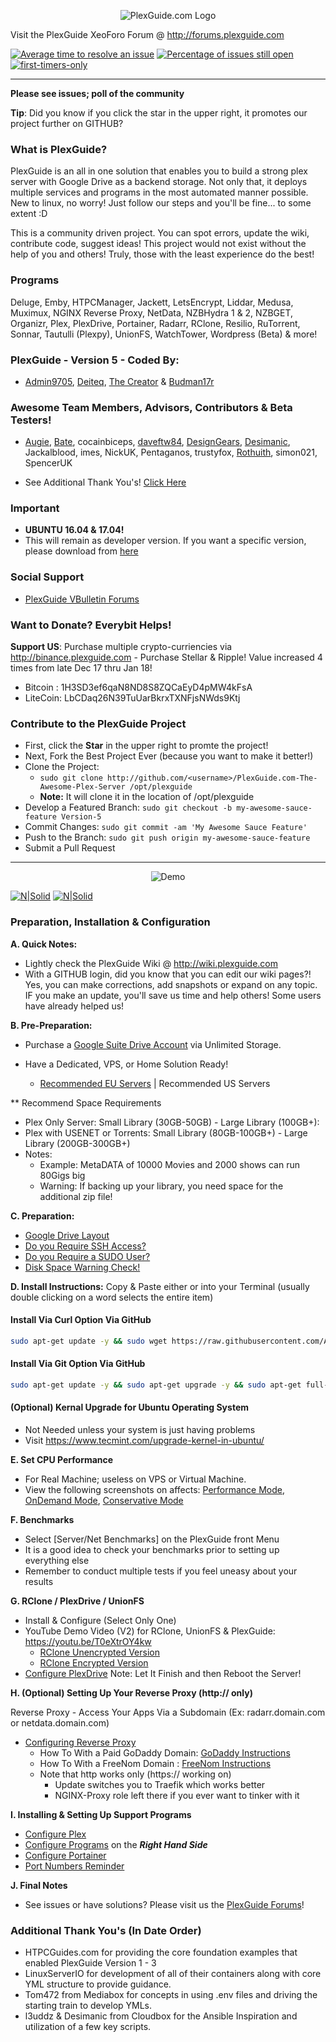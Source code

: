 <p align="center">
  <img src="https://github.com/Admin9705/PlexGuide.com-The-Awesome-Plex-Server/blob/Version-5/scripts/plexguide-logo5.PNG?raw=true" alt="PlexGuide.com Logo"/>
</p>

Visit the PlexGuide XeoForo Forum @ http://forums.plexguide.com

[![Average time to resolve an issue](http://isitmaintained.com/badge/resolution/admin9705/PlexGuide.com-The-Awesome-Plex-Server.svg)](http://isitmaintained.com/project/admin9705/PlexGuide.com-The-Awesome-Plex-Server "Average time to resolve an issue") [![Percentage of issues still open](http://isitmaintained.com/badge/open/admin9705/PlexGuide.com-The-Awesome-Plex-Server.svg)](http://isitmaintained.com/project/admin9705/PlexGuide.com-The-Awesome-Plex-Server "Percentage of issues still open") [![first-timers-only](http://img.shields.io/badge/first--timers--only-friendly-blue.svg?style=flat-square)](http://www.firsttimersonly.com/)

----------------------------------------------------------------------

**Please see issues; poll of the community**

**Tip**: Did you know if you click the star in the upper right, it promotes our project further on GITHUB?

### What is PlexGuide? ###

PlexGuide is an all in one solution that enables you to build a strong plex server with Google Drive as a backend storage.  Not only that, it deploys multiple services and programs in the most automated manner possible.  New to linux, no worry!  Just follow our steps and you'll be fine... to some extent :D

This is a community driven project. You can spot errors, update the wiki, contribute code, suggest ideas! This project would not exist without the help of you and others! Truly, those with the least experience do the best!

### Programs ###
Deluge, Emby, HTPCManager, Jackett, LetsEncrypt, Liddar, Medusa, Muximux, NGINX Reverse Proxy, NetData, NZBHydra 1 & 2, NZBGET, Organizr, Plex, PlexDrive, Portainer, Radarr, RClone, Resilio, RuTorrent, Sonnar, Tautulli (Plexpy), UnionFS, WatchTower, Wordpress (Beta) & more!

### PlexGuide - Version 5 - Coded By:
- [Admin9705](https://github.com/Admin9705), [Deiteq](https://github.com/Deiteq), [The Creator](https://github.com/TheCreatorzOne) & [Budman17r](https://github.com/Budman17r)

### Awesome Team Members, Advisors, Contributors & Beta Testers!
- [Augie](https://github.com/AugusDogus), [Bate](https://github.com/batedk), cocainbiceps, [daveftw84](https://github.com/daveftw84), [DesignGears](https://github.com/designgears), [Desimanic](https://github.com/desimaniac), Jackalblood, imes, NickUK, Pentaganos, trustyfox, [Rothuith](https://github.com/Rothuith), simon021, SpencerUK

- See Additional Thank You's! [Click Here](https://github.com/Admin9705/PlexGuide.com-The-Awesome-Plex-Server/blob/Version-5/README.md#additional-thank-yous-in-date-order)

### Important
- **UBUNTU 16.04 & 17.04!**
- This will remain as developer version.  If you want a specific version, please download from [here](https://github.com/Admin9705/PlexGuide.com-The-Awesome-Plex-Server/releases)

### Social Support
- [PlexGuide VBulletin Forums](https://forums.plexguide.com)

### Want to Donate? Everybit Helps!

**Support US**: Purchase multiple crypto-curriencies via http://binance.plexguide.com - Purchase Stellar & Ripple! Value increased 4 times from late Dec 17 thru Jan 18!

- Bitcoin : 1H3SD3ef6qaN8ND8S8ZQCaEyD4pMW4kFsA
- LiteCoin: LbCDaq26N39TuUarBkrxTXNFjsNWds9Ktj

### Contribute to the PlexGuide Project
- First, click the **Star** in the upper right to promte the project!
- Next, Fork the Best Project Ever (because you want to make it better!)
- Clone the Project: 
  - ```sudo git clone http://github.com/<username>/PlexGuide.com-The-Awesome-Plex-Server /opt/plexguide```
  - **Note:** It will clone it in the location of /opt/plexguide
- Develop a Featured Branch: ```sudo git checkout -b my-awesome-sauce-feature Version-5```
- Commit Changes: ```sudo git commit -am 'My Awesome Sauce Feature' ```
- Push to the Branch: ```sudo git push origin my-awesome-sauce-feature```
- Submit a Pull Request

----------------------------------------------------------------------

<p align="center">
  <img src="https://github.com/Admin9705/PlexGuide.com-The-Awesome-Plex-Server/blob/Version-5/scripts/version24.png" alt="Demo"/>
</p>

[![N|Solid](https://camo.githubusercontent.com/348b82630f4f5be3c775c9caed3bb5765b0b3018/687474703a2f2f692e696d6775722e636f6d2f785370773438322e706e67)](https://forums.plexguide.com/index.php?categories/issues-bugs.7/) [![N|Solid](https://camo.githubusercontent.com/653f9f8e115242dddb8f6282d17c8ef550844294/687474703a2f2f692e696d6775722e636f6d2f6d464f304f75582e706e67)](https://forums.plexguide.com/index.php?categories/suggestions.8/)

### Preparation, Installation & Configuration

**A. Quick Notes:**
- Lightly check the PlexGuide Wiki @ http://wiki.plexguide.com
- With a GITHUB login, did you know that you can edit our wiki pages?! Yes, you can make corrections, add snapshots or expand on any topic. IF you make an update, you'll save us time and help others! Some users have already helped us!

**B. Pre-Preparation:**
- Purchase a [Google Suite Drive Account](https://gsuite.google.com) via Unlimited Storage.
- Have a Dedicated, VPS, or Home Solution Ready!

  - [Recommended EU Servers](https://github.com/Admin9705/PlexGuide.com-The-Awesome-Plex-Server/wiki/EU-Servers) | Recommended US Servers

** Recommend Space Requirements
- Plex Only Server: Small Library (30GB-50GB) - Large Library (100GB+):
- Plex with USENET or Torrents: Small Library (80GB-100GB+) - Large Library (200GB-300GB+)
- Notes:
  - Example:  MetaDATA of 10000 Movies and 2000 shows can run 80Gigs big 
  - Warning:  If backing up your library, you need space for the additional zip file!

**C. Preparation:**
 - [Google Drive Layout](https://github.com/Admin9705/PlexGuide.com-The-Awesome-Plex-Server/wiki/Google-Drive-Layout)
 - [Do you Require SSH Access?](https://github.com/Admin9705/PlexGuide.com-The-Awesome-Plex-Server/wiki/Access-via-SSH)
 - [Do you Require a SUDO User?](https://github.com/Admin9705/PlexGuide.com-The-Awesome-Plex-Server/wiki/Creating-a-SUDO-User)
 - [Disk Space Warning Check!](https://github.com/Admin9705/PlexGuide.com-The-Awesome-Plex-Server/wiki/Disk-Check-Warning!)

**D. Install Instructions:**
Copy & Paste either or into your Terminal (usually double clicking on a word selects the entire item)

#### Install Via Curl Option Via GitHub

```sh
sudo apt-get update -y && sudo wget https://raw.githubusercontent.com/Admin9705/PlexGuide.com-The-Awesome-Plex-Server/Version-5/scripts/curlinstall.sh && sudo bash ./curlinstall.sh
```

#### Install Via Git Option Via GitHub

```sh
sudo apt-get update -y && sudo apt-get upgrade -y && sudo apt-get full-upgrade -y && sudo apt-get install git -y && sudo apt-get install whiptail -y && sudo git clone https://github.com/Admin9705/PlexGuide.com-The-Awesome-Plex-Server.git /opt/plexguide && sudo bash /opt/plexg*/sc*/ins* && clear && echo "Execute PlexGuide Anytime By Typing: plexguide" && echo ""
```

#### (Optional) Kernal Upgrade for Ubuntu Operating System
- Not Needed unless your system is just having problems
- Visit https://www.tecmint.com/upgrade-kernel-in-ubuntu/

**E. Set CPU Performance**
- For Real Machine; useless on VPS or Virtual Machine. 
- View the following screenshots on affects: [Performance Mode](https://imgur.com/a/bdHMg), [OnDemand Mode](https://imgur.com/a/hriFS), [Conservative Mode](https://imgur.com/a/ES9tw)

**F. Benchmarks**
- Select [Server/Net Benchmarks] on the PlexGuide front Menu
- It is a good idea to check your benchmarks prior to setting up everything else
- Remember to conduct multiple tests if you feel uneasy about your results

**G. RClone / PlexDrive / UnionFS**
 - Install & Configure (Select Only One)
 - YouTube Demo Video (V2) for RClone, UnionFS & PlexGuide: https://youtu.be/T0eXtrOY4kw
   - [RClone Unencrypted Version](http://unrclone.plexguide.com)  
   - [RClone Encrypted Version](http://enrclone.plexguide.com)   
 - [Configure PlexDrive](http://plexdrive.plexguide.com) Note: Let It Finish and then Reboot the Server!

**H. (Optional) Setting Up Your Reverse Proxy (http:// only)**

Reverse Proxy - Access Your Apps Via a Subdomain (Ex: radarr.domain.com or netdata.domain.com)

 - [Configuring Reverse Proxy](https://github.com/Admin9705/PlexGuide.com-The-Awesome-Plex-Server/wiki/SSL-Reverse-Proxy)
    - How To With a Paid GoDaddy Domain: [GoDaddy Instructions](https://github.com/Admin9705/PlexGuide.com-The-Awesome-Plex-Server/wiki/Godaddy-Domain-to-IPv4-Instructions)
    - How To With a FreeNom Domain     : [FreeNom Instructions](https://github.com/Admin9705/PlexGuide.com-The-Awesome-Plex-Server/wiki/FreeNom-Domain-to-IPv4-Instructions)
    - Note that http works only (https:// working on)
      - Update switches you to Traefik which works better
      - NGINX-Proxy role left there if you ever want to tinker with it

**I. Installing & Setting Up Support Programs**

 - [Configure Plex](https://github.com/Admin9705/PlexGuide.com-The-Awesome-Plex-Server/wiki/Plex-Guide)
 - [Configure Programs](http://wiki.plexguide.com) on the ***Right Hand Side***
 - [Configure Portainer](https://github.com/Admin9705/PlexGuide.com-The-Awesome-Plex-Server/wiki/Portainer)
 - [Port Numbers Reminder](https://github.com/Admin9705/PlexGuide.com-The-Awesome-Plex-Server/wiki/Port-Assignments)

**J. Final Notes**
- See issues or have solutions? Please visit us the [PlexGuide Forums](https://forums.plexguide.com)!

### Additional Thank You's (In Date Order)

- HTPCGuides.com for providing the core foundation examples that enabled PlexGuide Version 1 - 3
- LinuxServerIO for development of all of their containers along with core YML structure to provide guidance. 
- Tom472 from Mediabox for concepts in using .env files and driving the starting train to develop YMLs.
- l3uddz & Desimanic from Cloudbox for the Ansible Inspiration and utilization of a few key scripts.
